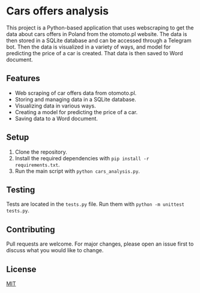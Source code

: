 # Cars offers analysis
This project is a Python-based application that uses webscraping to get the data about cars offers in Poland
from the otomoto.pl website. The data is then stored in a SQLite database and can be accessed through a Telegram bot.
Then the data is visualized in a variety of ways, and model for predicting the price of a car is created.
That data is then saved to Word document.

## Features

- Web scraping of car offers data from otomoto.pl.
- Storing and managing data in a SQLite database.
- Visualizing data in various ways.
- Creating a model for predicting the price of a car.
- Saving data to a Word document.

## Setup

1. Clone the repository.
2. Install the required dependencies with `pip install -r requirements.txt`.
3. Run the main script with `python cars_analysis.py`.

## Testing

Tests are located in the `tests.py` file. Run them with `python -m unittest tests.py`.

## Contributing

Pull requests are welcome. For major changes, please open an issue first to discuss what you would like to change.

## License

[MIT](https://choosealicense.com/licenses/mit/)